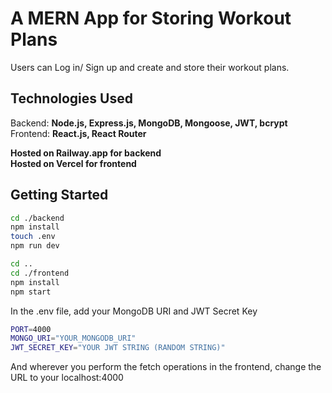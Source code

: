 # A MERN App for Storing Workout Plans

Users can Log in/ Sign up and create and store their workout plans.


## Technologies Used

Backend: <b>Node.js, Express.js, MongoDB, Mongoose, JWT, bcrypt</b>
<br/>
Frontend: <b>React.js, React Router</b>

<b>Hosted on Railway.app for backend</b>
<br/>
<b>Hosted on Vercel for frontend</b>

## Getting Started
``` bash
cd ./backend
npm install
touch .env
npm run dev

cd ..
cd ./frontend
npm install
npm start
```

In the .env file, add your MongoDB URI and JWT Secret Key
``` bash
PORT=4000
MONGO_URI="YOUR_MONGODB_URI"
JWT_SECRET_KEY="YOUR JWT STRING (RANDOM STRING)"
```

And wherever you perform the fetch operations in the frontend, change the URL to your localhost:4000